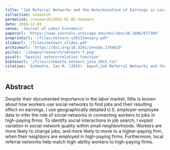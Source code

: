 ```yaml
---
title: "Job Referral Networks and the Determination of Earnings in Local Labor Markets"
collection: research
permalink: /research/2015-01-01-netearn
date: 2016-12-01
venue: 'Journal of Labor Economics'
paperurl: 'https://www.journals.uchicago.edu/doi/abs/10.1086/677389'
preprinturl: '/files/netearn_v2013January.pdf'
slideurl: '/files/netearn_slides.pdf'
archiveurl: 'https://doi.org/10.5281/zenodo.2744629'
picloc: '/images/research/netearn-f.png'
picalt: 'Spatial autocorrelation function'
bibtexurl: '/files/schmutte_netearn_jole_2015.txt'
citation: 'Schmutte, Ian M. (2015). &quot;Job Referral Networks and the Determination of Earnings in Local Labor Markets.&quot; <i>Journal of Labor Economics</i>. vol. 33 pp. 1-33.'
---
```




## Abstract

Despite their documented importance in the labor market, little is known about how workers use social networks to find jobs and their resulting effect on earnings. I use geographically detailed U.S. employer-employee data to infer the role of social networks in connecting workers to jobs in high-paying firms. To identify social interactions in job search, I exploit variation in social network quality within small neighborhoods. Workers are more likely to change jobs, and more likely to move to a higher-paying firm, when their neighbors are employed in high-paying firms. Furthermore, local referral networks help match high-ability workers to high-paying firms.
